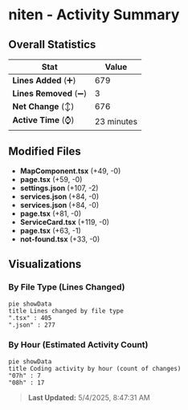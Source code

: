 # niten - Activity Summary 

## Overall Statistics

| Stat                   | Value                                                             |
| ---------------------- | ----------------------------------------------------------------- |
| **Lines Added** (➕)   | 679                                          |
| **Lines Removed** (➖) | 3                                        |
| **Net Change** (↕)    | 676                |
| **Active Time** (⌚)   | 23 minutes |


## Modified Files
- **MapComponent.tsx** (+49, -0)
- **page.tsx** (+59, -0)
- **settings.json** (+107, -2)
- **services.json** (+84, -0)
- **services.json** (+84, -0)
- **page.tsx** (+81, -0)
- **ServiceCard.tsx** (+119, -0)
- **page.tsx** (+63, -1)
- **not-found.tsx** (+33, -0)

## Visualizations

### By File Type (Lines Changed)

```mermaid
pie showData
title Lines changed by file type
".tsx" : 405
".json" : 277
```

### By Hour (Estimated Activity Count)

```mermaid
pie showData
title Coding activity by hour (count of changes)
"07h" : 7
"08h" : 17
```


> **Last Updated:** 5/4/2025, 8:47:31 AM